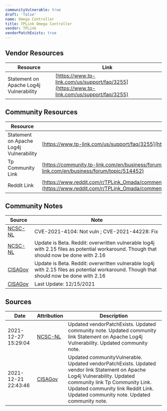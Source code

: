 ```yaml
---
communityVulnerable: true
draft: 'false'
name: Omega Controller
title: TPLink Omega Controller
vendor: TPLink
vendorPatchExists: true
---
```


## Vendor Resources
| Resource | Link |
| --- | --- |
| Statement on Apache Log4j Vulnerability | [https://www.tp-link.com/us/support/faq/3255](https://www.tp-link.com/us/support/faq/3255) |

## Community Resources
| Resource | Link |
| --- | --- |
| Statement on Apache Log4j Vulnerability | [https://www.tp-link.com/us/support/faq/3255](https://www.tp-link.com/us/support/faq/3255) |
| Tp Community Link | [https://community.tp-link.com/en/business/forum/topic/514452](https://community.tp-link.com/en/business/forum/topic/514452) |
| Reddit Link | [https://www.reddit.com/r/TPLink_Omada/comments/rdzvlp/updating_the_sdn_to_protect_against_the_log4j](https://www.reddit.com/r/TPLink_Omada/comments/rdzvlp/updating_the_sdn_to_protect_against_the_log4j) |

## Community Notes
| Source | Note |
| --- | --- |
| [NCSC-NL](https://github.com/NCSC-NL/log4shell/blob/main/software/README.md) | CVE-2021-4104: Not vuln ; CVE-2021-44228: Fix </ul> |
| [NCSC-NL](https://github.com/NCSC-NL/log4shell/blob/main/software/README.md) | Update is Beta. Reddit: overwritten vulnerable log4j with 2.15 files as potential workaround. Though that should now be done with 2.16 |
| [CISAGov](https://raw.githubusercontent.com/cisagov/log4j-affected-db/develop/README.md) | Update is Beta. Reddit: overwritten vulnerable log4j with 2.15 files as potential workaround. Though that should now be done with 2.16 |
| [CISAGov](https://raw.githubusercontent.com/cisagov/log4j-affected-db/develop/README.md) | Last Update: 12/15/2021 |

## Sources
| Date | Attribution | Description |
| --- | --- | --- |
| 2021-12-27 15:29:04 | [NCSC-NL](https://github.com/NCSC-NL/log4shell/blob/main/software/README.md) | Updated vendorPatchExists. Updated community note. Updated community link Statement on Apache Log4j Vulnerability. Updated community note.  |
| 2021-12-21 22:43:46 | [CISAGov](https://raw.githubusercontent.com/cisagov/log4j-affected-db/develop/README.md) | Updated communityVulnerable. Updated vendorPatchExists. Updated vendor link Statement on Apache Log4j Vulnerability. Updated community link Tp Community Link. Updated community link Reddit Link. Updated community note. Updated community note.  |

